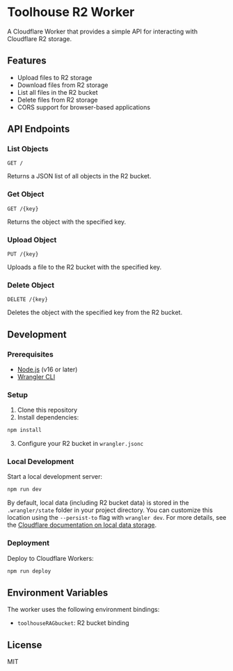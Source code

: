 # Toolhouse R2 Worker

A Cloudflare Worker that provides a simple API for interacting with Cloudflare R2 storage.

## Features

- Upload files to R2 storage
- Download files from R2 storage
- List all files in the R2 bucket
- Delete files from R2 storage
- CORS support for browser-based applications

## API Endpoints

### List Objects

```
GET /
```

Returns a JSON list of all objects in the R2 bucket.

### Get Object

```
GET /{key}
```

Returns the object with the specified key.

### Upload Object

```
PUT /{key}
```

Uploads a file to the R2 bucket with the specified key.

### Delete Object

```
DELETE /{key}
```

Deletes the object with the specified key from the R2 bucket.

## Development

### Prerequisites

- [Node.js](https://nodejs.org/) (v16 or later)
- [Wrangler CLI](https://developers.cloudflare.com/workers/wrangler/get-started/)

### Setup

1. Clone this repository
2. Install dependencies:

```bash
npm install
```

3. Configure your R2 bucket in `wrangler.jsonc`

### Local Development

Start a local development server:

```bash
npm run dev
```

By default, local data (including R2 bucket data) is stored in the `.wrangler/state` folder in your project directory. You can customize this location using the `--persist-to` flag with `wrangler dev`. For more details, see the [Cloudflare documentation on local data storage](https://developers.cloudflare.com/workers/local-development/local-data/#where-local-data-gets-stored).

### Deployment

Deploy to Cloudflare Workers:

```bash
npm run deploy
```

## Environment Variables

The worker uses the following environment bindings:

- `toolhouseRAGbucket`: R2 bucket binding

## License

MIT
